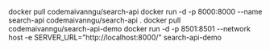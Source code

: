 docker pull codemaivanngu/search-api
docker run -d -p 8000:8000 --name search-api codemaivanngu/search-api .
docker pull codemaivanngu/search-api-demo
docker run -d -p 8501:8501 --network host -e SERVER_URL="http://localhost:8000/" search-api-demo